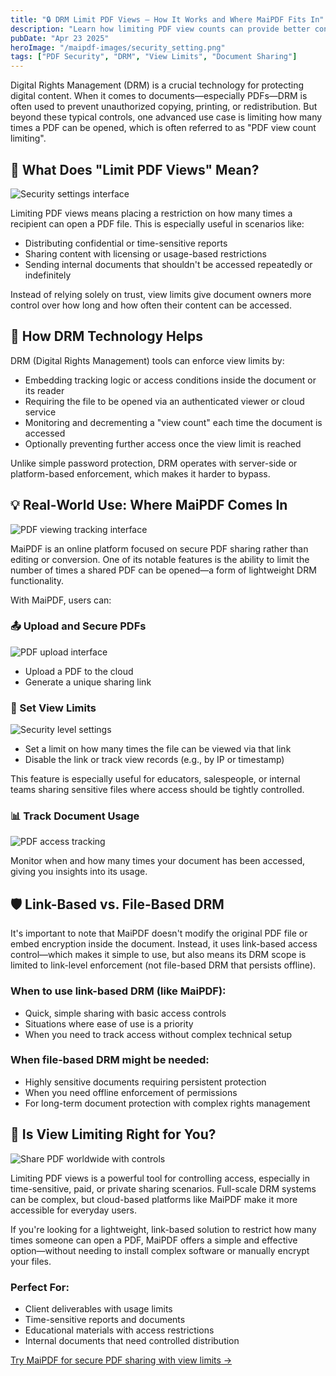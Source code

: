 ```yaml
---
title: "🔒 DRM Limit PDF Views – How It Works and Where MaiPDF Fits In"
description: "Learn how limiting PDF view counts can provide better control over your sensitive documents and how MaiPDF's simple approach makes document security accessible."
pubDate: "Apr 23 2025"
heroImage: "/maipdf-images/security_setting.png"
tags: ["PDF Security", "DRM", "View Limits", "Document Sharing"]
---
```


Digital Rights Management (DRM) is a crucial technology for protecting digital content. When it comes to documents—especially PDFs—DRM is often used to prevent unauthorized copying, printing, or redistribution. But beyond these typical controls, one advanced use case is limiting how many times a PDF can be opened, which is often referred to as "PDF view count limiting".

## 🧠 What Does "Limit PDF Views" Mean?

![Security settings interface](/maipdf-images/security_setting.png)

Limiting PDF views means placing a restriction on how many times a recipient can open a PDF file. This is especially useful in scenarios like:

- Distributing confidential or time-sensitive reports
- Sharing content with licensing or usage-based restrictions
- Sending internal documents that shouldn't be accessed repeatedly or indefinitely

Instead of relying solely on trust, view limits give document owners more control over how long and how often their content can be accessed.

## 🔐 How DRM Technology Helps

DRM (Digital Rights Management) tools can enforce view limits by:

- Embedding tracking logic or access conditions inside the document or its reader
- Requiring the file to be opened via an authenticated viewer or cloud service
- Monitoring and decrementing a "view count" each time the document is accessed
- Optionally preventing further access once the view limit is reached

Unlike simple password protection, DRM operates with server-side or platform-based enforcement, which makes it harder to bypass.

## 💡 Real-World Use: Where MaiPDF Comes In

![PDF viewing tracking interface](/maipdf-images/check_pdf_open_result.png)

MaiPDF is an online platform focused on secure PDF sharing rather than editing or conversion. One of its notable features is the ability to limit the number of times a shared PDF can be opened—a form of lightweight DRM functionality.

With MaiPDF, users can:

### 📤 Upload and Secure PDFs

![PDF upload interface](/maipdf-images/upload_section.png)

- Upload a PDF to the cloud
- Generate a unique sharing link

### 🔢 Set View Limits

![Security level settings](/maipdf-images/security_level_in_pdf_setting.png)

- Set a limit on how many times the file can be viewed via that link
- Disable the link or track view records (e.g., by IP or timestamp)

This feature is especially useful for educators, salespeople, or internal teams sharing sensitive files where access should be tightly controlled.

### 📊 Track Document Usage

![PDF access tracking](/maipdf-images/check_pdf_open_result.png)

Monitor when and how many times your document has been accessed, giving you insights into its usage.

## 🛡️ Link-Based vs. File-Based DRM

It's important to note that MaiPDF doesn't modify the original PDF file or embed encryption inside the document. Instead, it uses link-based access control—which makes it simple to use, but also means its DRM scope is limited to link-level enforcement (not file-based DRM that persists offline).

### When to use link-based DRM (like MaiPDF):
- Quick, simple sharing with basic access controls
- Situations where ease of use is a priority
- When you need to track access without complex technical setup

### When file-based DRM might be needed:
- Highly sensitive documents requiring persistent protection
- When you need offline enforcement of permissions
- For long-term document protection with complex rights management

## 🧭 Is View Limiting Right for You?

![Share PDF worldwide with controls](/maipdf-images/share_pdf_wordwide.png)

Limiting PDF views is a powerful tool for controlling access, especially in time-sensitive, paid, or private sharing scenarios. Full-scale DRM systems can be complex, but cloud-based platforms like MaiPDF make it more accessible for everyday users.

If you're looking for a lightweight, link-based solution to restrict how many times someone can open a PDF, MaiPDF offers a simple and effective option—without needing to install complex software or manually encrypt your files.

### Perfect For:
- Client deliverables with usage limits
- Time-sensitive reports and documents
- Educational materials with access restrictions
- Internal documents that need controlled distribution

[Try MaiPDF for secure PDF sharing with view limits →](https://maipdf.com)
